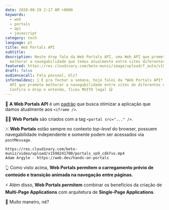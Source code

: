 ```yaml
---
date: 2020-08-29 2:17 AM +0000
keywords:
  - web
  - portals
  - api
  - javascript
category: tech
language: pt
title: Web Portals API
subtitle:
description: Neste drop falo da Web Portals API, uma Web API que promete
  melhorar a navegabilidade que temos atualmente entre sites diferentes.
featured: https://res.cloudinary.com/beto-muniz/image/upload/f_auto/v1598237543/Text_akhbby.jpg
draft: false
audiencecall: Fala pessoal, blz?
informaldesc: 🚪 E pra fechar a semana, hoje falei da *Web Portals API*, uma Web
  API que promete melhorar a navegabilidade entre sites de diferentes origens.
  Confira o drop e entenda, ficou MUITO legal 😋
---
```


🚪 **A Web Portals API** é um [padrão](https://wicg.github.io/portals/) que busca otimizar a aplicação que damos atualmente aos `<iframe />`.

🕵️‍♂️ **Web Portals** são criados com a tag `<portal src="..." />`.

⤬ **Web Portals** estão sempre no contexto _top-level_ do browser, possuem navegabilidade independente e somente podem ser acessados via `postMessage`.

```video
https://res.cloudinary.com/beto-muniz/video/upload/v1598241780/portals_vp9_cdkfvx.mp4
Adam Argyle - https://web.dev/hands-on-portals
```

👆 Como visto acima, **Web Portals permitem o carregamento prévio de conteúdo e transição animada na navegação entre páginas.**

⚡️ Além disso, **Web Portals permitem** combinar os benefícios da criação de **Multi-Page Applications** com arquitetura de **Single-Page Applications**.

🤯 Muito maneiro, né?
